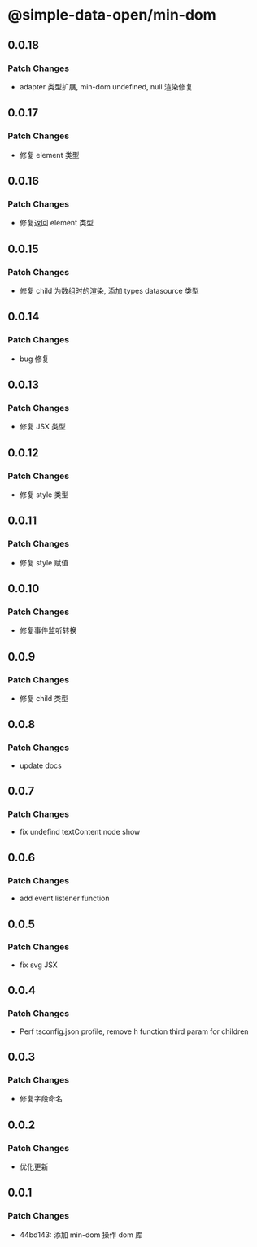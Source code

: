 # @simple-data-open/min-dom

## 0.0.18

### Patch Changes

- adapter 类型扩展, min-dom undefined, null 渲染修复

## 0.0.17

### Patch Changes

- 修复 element 类型

## 0.0.16

### Patch Changes

- 修复返回 element 类型

## 0.0.15

### Patch Changes

- 修复 child 为数组时的渲染, 添加 types datasource 类型

## 0.0.14

### Patch Changes

- bug 修复

## 0.0.13

### Patch Changes

- 修复 JSX 类型

## 0.0.12

### Patch Changes

- 修复 style 类型

## 0.0.11

### Patch Changes

- 修复 style 赋值

## 0.0.10

### Patch Changes

- 修复事件监听转换

## 0.0.9

### Patch Changes

- 修复 child 类型

## 0.0.8

### Patch Changes

- update docs

## 0.0.7

### Patch Changes

- fix undefind textContent node show

## 0.0.6

### Patch Changes

- add event listener function

## 0.0.5

### Patch Changes

- fix svg JSX

## 0.0.4

### Patch Changes

- Perf tsconfig.json profile, remove h function third param for children

## 0.0.3

### Patch Changes

- 修复字段命名

## 0.0.2

### Patch Changes

- 优化更新

## 0.0.1

### Patch Changes

- 44bd143: 添加 min-dom 操作 dom 库
